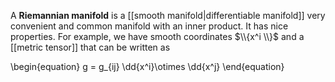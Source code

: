 A **Riemannian manifold** is a [[smooth manifold|differentiable manifold]] very convenient and common manifold with an inner product. It has nice properties. For example, we have smooth coordinates $\\{x^i \\}$ and a [[metric tensor]] that can be written as

\begin{equation}
g = g_{ij} \dd{x^i}\otimes \dd{x^j}
\end{equation}
